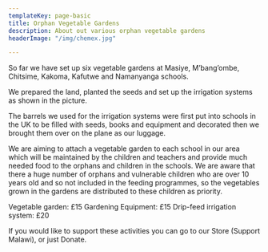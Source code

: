 ```yaml
---
templateKey: page-basic
title: Orphan Vegetable Gardens
description: About out various orphan vegetable gardens
headerImage: "/img/chemex.jpg"

---
```

So far we have set up six vegetable gardens at Masiye, M’bang’ombe, Chitsime, Kakoma, Kafutwe and Namanyanga schools.

We prepared the land, planted the seeds and set up the irrigation systems as shown in the picture.

The barrels we used for the irrigation systems were first put into schools in the UK to be filled with seeds, books and equipment and decorated then we brought them over on the plane as our luggage.

We are aiming to attach a vegetable garden to each school in our area which will be maintained by the children and teachers and provide much needed food to the orphans and children in the schools. We are aware that there a huge number of orphans and vulnerable children who are over 10 years old and so not included in the feeding programmes, so the vegetables grown in the gardens are distributed to these children as priority.

Vegetable garden: £15  Gardening Equipment: £15   Drip-feed irrigation system: £20

If you would like to support these activities you can go to our Store (Support Malawi), or just Donate.